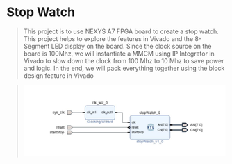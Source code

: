 # Stop Watch

> This project is to use NEXYS A7 FPGA board to create a stop watch.  This project helps to explore the features in Vivado and the 8-Segment LED display on the board.  Since the clock source on the board is 100Mhz, we will instantiate a MMCM using IP Integrator in Vivado to slow down the clock from 100 Mhz to 10 Mhz to save power and logic.  In the end, we will pack everything together using the block design feature in Vivado

>![Block Diagram](https://github.com/aurthurtang/StopWatch/blob/main/stopwatch_block_design.JPG)
